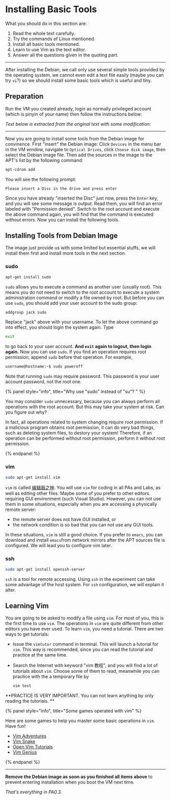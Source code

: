 # Installing Basic Tools

What you should do in this section are:

1. Read the whole text carefully.
2. Try the commands of Linux mentioned.
3. Install all basic tools mentioned.
4. Learn to use Vim as the text editor.
5. Answer all the questions given in the quoting part.

---

After installing the Debian, we call only use several simple tools provided by the operating system, we cannot even edit a text file easily (maybe you can try `vi`?) so we should install some basic tools which is useful and tiny.

## Preparation

Run the VM you created already, login as normally privileged account (which is pinyin of your name) then follow the instructions below:

*Text below is extracted from the original text with some modification:*

---

Now you are going to install some tools from the Debian image for convinence. First "insert" the Debian image: Click `Devices` in the menu bar in the VM window, navigate to `Optical Drives`, click `Choose disk image`, then select the Debian image file. Then add the sources in the image to the APT's list by the following command:

```bash
apt-cdrom add
```

You will see the following prompt:

```
Please insert a Disc in the drive and press enter
```

Since you have already "inserted the Disc" just now, press the `Enter` key, and you will see some message is output. Read them, you will find an error labeled with "Permission denied". Switch to the root account and execute the above command again, you will find that the command is executed without errors. Now you can install the following tools.

## Installing Tools from Debian Image 

The image just provide us with some limited but essential stuffs, we will install them first and install more tools in the next section.

### sudo

```bash
apt-get install sudo
```

`sudo` allows you to execute a command as another user (usually root). This means you do not need to switch to the root account to execute a system administration command or modify a file owned by root. But before you can use `sudo`, you should add your user account to the sudo group:

```bash
addgroup jack sudo
```

Replace "jack" above with your username. To let the above command go into effect, you should login the system again. Type

```bash
exit
```

to go back to your user account. **And `exit` again to logout, then login again.** Now you can use `sudo`. If you find an operation requires root permission, append `sudo` before that operation. For example,

```bash
username@hostname:~$ sudo poweroff
```

Note that running `sudo` may require password. This password is your user account password, not the root one.

{% panel style="info", title="Why use "sudo" instead of "su"? " %}

You may consider `sudo` unnecessary, because you can always perform all operations with the root account. But this may take your system at risk. Can you figure out why?

In fact, all operations related to system changing require root permission. If a malicious program obtains root permission, it can do very bad things, such as deleting system files, to destory your system! Therefore, if an operation can be performed without root permission, perform it without root permission.

{% endpanel %}

### vim

```bash
sudo apt-get install vim
```

`vim` is called [编辑器之神](http://os.51cto.com/art/201101/242518.htm). You will use `vim` for coding in all PAs and Labs, as well as editing other files. Maybe some of you prefer to other editors requiring GUI environment (such Visual Studio). However, you can not use them in some situations, especially when you are accessing a physically remote server:

- the remote server does not have GUI installed, or
- the network condition is so bad that you can not use any GUI tools.

In these situations, `vim` is still a good choice. If you prefer to `emacs`, you can download and install `emacs`from network mirrors after the APT sources file is configured. We will lead you to configure vim later.

### ssh

```bash
sudo apt-get install openssh-server
```

`ssh` is a tool for remote accessing. Using `ssh` in the experiment can take some advantage of the host system. For `ssh` configuration,  we will explain it alter.

## Learning Vim

You are going to be asked to modify a file using `vim`. For most of you, this is the first time to use `vim`. The operations in `vim` are quite different from other editors you have ever used. To learn `vim`, you need a tutorial. There are two ways to get tutorials:

- Issue the `vimtutor` command in terminal. This will launch a tutorial for `vim`. This way is recommended, since you can read the tutorial and practice at the same time.

- Search the Internet with keyword "vim 教程", and you will find a lot of tutorials about `vim`. Choose some of them to read, meanwhile you can practice with the a temporary file by

  ```bash
  vim test
  ```

**PRACTICE IS VERY IMPORTANT. You can not learn anything by only reading the tutorials. **

{% panel style="info", title="Some games operated with vim" %}

Here are some games to help you master some basic operations in `vim`. Have fun!

- [Vim Adventures](http://vim-adventures.com/)
- [Vim Snake](http://www.vimsnake.com/)
- [Open Vim Tutorials](http://www.openvim.com/tutorial.html)
- [Vim Genius](http://www.vimgenius.com/)

{% endpanel %}

---

**Remove the Debian image as soon as you finished all items above** to prevent entering installation when you boot the VM next time.

*That's everything in PA0.3.*





